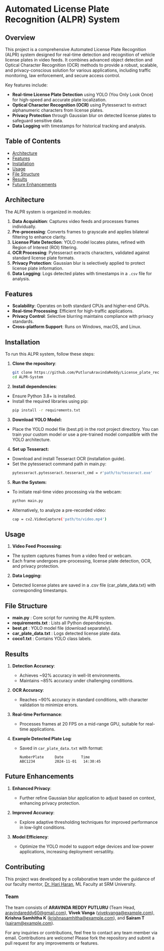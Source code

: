 # Automated License Plate Recognition (ALPR) System

## Overview

This project is a comprehensive Automated License Plate Recognition (ALPR) system designed for real-time detection and recognition of vehicle license plates in video feeds. It combines advanced object detection and Optical Character Recognition (OCR) methods to provide a robust, scalable, and privacy-conscious solution for various applications, including traffic monitoring, law enforcement, and secure access control.

Key features include:
- **Real-time License Plate Detection** using YOLO (You Only Look Once) for high-speed and accurate plate localization.
- **Optical Character Recognition (OCR)** using Pytesseract to extract alphanumeric characters from license plates.
- **Privacy Protection** through Gaussian blur on detected license plates to safeguard sensitive data.
- **Data Logging** with timestamps for historical tracking and analysis.

## Table of Contents
- [Architecture](#architecture)
- [Features](#features)
- [Installation](#installation)
- [Usage](#usage)
- [File Structure](#file-structure)
- [Results](#results)
- [Future Enhancements](#future-enhancements)

## Architecture

The ALPR system is organized in modules:
1. **Data Acquisition**: Captures video feeds and processes frames individually.
2. **Pre-processing**: Converts frames to grayscale and applies bilateral filtering to enhance clarity.
3. **License Plate Detection**: YOLO model locates plates, refined with Region of Interest (ROI) filtering.
4. **OCR Processing**: Pytesseract extracts characters, validated against standard license plate formats.
5. **Privacy Protection**: Gaussian blur is selectively applied to protect license plate information.
6. **Data Logging**: Logs detected plates with timestamps in a `.csv` file for analysis.

## Features

- **Scalability**: Operates on both standard CPUs and higher-end GPUs.
- **Real-time Processing**: Efficient for high-traffic applications.
- **Privacy Control**: Selective blurring maintains compliance with privacy standards.
- **Cross-platform Support**: Runs on Windows, macOS, and Linux.

## Installation

To run this ALPR system, follow these steps:

1. **Clone the repository**:
   ```bash
   git clone https://github.com/PutluruAravindaReddy/License_plate_recognition.git
   cd ALPR-System

2. **Install dependencies**:
- Ensure Python 3.8+ is installed.
- Install the required libraries using pip:
    ```bash
    pip install -r requirements.txt

3. **Download YOLO Model:**
- Place the YOLO model file (best.pt) in the root project directory. You can train your custom model or use a pre-trained model compatible with the YOLO architecture.

4. **Set up Tesseract:**
- Download and install Tesseract OCR (installation guide).
- Set the pytesseract command path in main.py:
    ```bash
    pytesseract.pytesseract.tesseract_cmd = r'path/to/tesseract.exe'

5. **Run the System:**
- To initiate real-time video processing via the webcam:
    ```bash
    python main.py
- Alternatively, to analyze a pre-recorded video:
    ```bash
    cap = cv2.VideoCapture('path/to/video.mp4')

## Usage

1. **Video Feed Processing:**
- The system captures frames from a video feed or webcam.
- Each frame undergoes pre-processing, license plate detection, OCR, and privacy protection.

2. **Data Logging:**
- Detected license plates are saved in a .csv file (car_plate_data.txt) with corresponding timestamps.

## File Structure

- **main.py** : Core script for running the ALPR system.
- **requirements.txt** : Lists all Python dependencies.
- **best.pt** : YOLO model file (download separately).
- **car_plate_data.txt** : Logs detected license plate data.
- **coco1.txt** : Contains YOLO class labels.


## Results

1. **Detection Accuracy**:
   - Achieves ~92% accuracy in well-lit environments.
   - Maintains ~85% accuracy under challenging conditions.

2. **OCR Accuracy**:
   - Reaches ~90% accuracy in standard conditions, with character validation to minimize errors.

3. **Real-time Performance**:
   - Processes frames at 20 FPS on a mid-range GPU, suitable for real-time applications.

4. **Example Detected Plate Log**:
   - Saved in `car_plate_data.txt` with format:
     ```plaintext
     NumberPlate     Date        Time
     ABC1234         2024-11-01   14:30:45
     ```

## Future Enhancements

1. **Enhanced Privacy**:
   - Further refine Gaussian blur application to adjust based on context, enhancing privacy protection.

2. **Improved Accuracy**:
   - Explore adaptive thresholding techniques for improved performance in low-light conditions.

3. **Model Efficiency**:
   - Optimize the YOLO model to support edge devices and low-power applications, increasing deployment versatility.

## Contributing

This project was developed by a collaborative team under the guidance of our faculty mentor, [Dr. Hari Haran](https://www.srmist.edu.in/faculty/dr-hariharan-r/), ML Faculty at SRM University. 

### Team

The team consists of **ARAVINDA REDDY PUTLURU** (Team Head, [aravindareddy60@gmail.com](mailto:youremail@example.com)), **Vivek Vanga** ([vivekvanga@example.com](mailto:vivekvanga@example.com)), **Krishna Samhitha K** ([krishnasamhitha@example.com](mailto:krishnasamhitha@example.com)), and **Sairam T** ([sairam@example.com](mailto:sairam@example.com)).

For any inquiries or contributions, feel free to contact any team member via email. Contributions are welcome! Please fork the repository and submit a pull request for any improvements or features.
